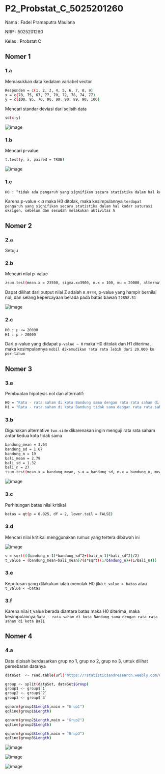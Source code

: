 # P2_Probstat_C_5025201260
Nama  : Fadel Pramaputra Maulana

NRP   : 5025201260

Kelas : Probstat C

## Nomer 1
### 1.a

Memasukkan data kedalam variabel vector 

```bash
Responden = c(1, 2, 3, 4, 5, 6, 7, 8, 9)
x = c(78, 75, 67, 77, 70, 72, 78, 74, 77)
y = c(100, 95, 70, 90, 90, 90, 89, 90, 100)
```

Mencari standar deviasi dari selisih data

```bash
sd(x-y)
```

![image](https://user-images.githubusercontent.com/72655591/170877481-ab1ee8ba-2026-4918-8461-7eba4cebf861.png)

### 1.b

Mencari p-value

```bash
t.test(y, x, paired = TRUE)
```

![image](https://user-images.githubusercontent.com/72655591/170877544-3e9f008f-870b-4220-ab71-aa493fb70c0e.png)

### 1.c

```bash
H0 : “tidak ada pengaruh yang signifikan secara statistika dalam hal kadar saturasi oksigen, sebelum dan sesudah melakukan aktivitas A”
```

Karena p-value < 𝛼 maka H0 ditolak, maka kesimpulannya `terdapat pengaruh yang signifikan secara statistika dalam hal kadar saturasi oksigen, sebelum dan sesudah melakukan aktivitas A`

## Nomer 2
### 2.a
Setuju

### 2.b

Mencari nilai p-value 

```bash
zsum.test(mean.x = 23500, sigma.x=3900, n.x = 100, mu = 20000, alternative = "greater")
```

Dapat dilihat dari output nilai Z adalah `8.9744`, p-value yang hampir bernilai nol, dan selang kepercayaan berada pada batas bawah `22858.51`

![image](https://user-images.githubusercontent.com/72655591/170878512-71ca9957-8280-42f5-bab3-c5b3792ad724.png)

### 2.c

```bash
H0 : μ <= 20000
H1 : μ > 20000
```

Dari p-value yang didapat `p-value ~ 0` maka H0 ditolak dan H1 diterima, maka kesimpulannya `mobil dikemudikan rata rata lebih dari 20.000 km per-tahun`

## Nomer 3
### 3.a

Pembuatan hipotesis nol dan alternatif:

```bash
H0 = "Rata - rata saham di kota Bandung sama dengan rata rata saham di kota Bali"
H1 = "Rata - rata saham di kota Bandung tidak sama dengan rata rata saham di kota Bali"
```

### 3.b

Digunakan alternative `two.side` dikarenakan ingin menguji rata rata saham antar kedua kota tidak sama 

```bash
bandung_mean = 3.64
bandung_sd = 1.67
bandung_n = 19
bali_mean = 2.79
bali_sd = 1.32
bali_n = 27
tsum.test(mean.x = bandung_mean, s.x = bandung_sd, n.x = bandung_n, mean.y = bali_mean, s.y = bali_sd, n.y = bali_n, alternative = "two.side", var.equal = TRUE)
```

![image](https://user-images.githubusercontent.com/72655591/170878867-f20dfda0-7f17-4e68-a9e8-d28e3b0b4d95.png)

### 3.c

Perhitungan batas nilai kritikal

```bash
batas = qt(p = 0.025, df = 2, lower.tail = FALSE)
```

### 3.d

Mencari nilai kritikal menggunakan rumus yang tertera dibawah ini

![image](https://user-images.githubusercontent.com/72655591/170879110-0d771d60-a351-4793-bfc7-a392254a3473.png)

```bash
s = sqrt(((bandung_n-1)*bandung_sd^2+(bali_n-1)*bali_sd^2)/2)
t_value = (bandung_mean-bali_mean)/(s*sqrt((1/bandung_n)+(1/bali_n)))
```

### 3.e

Keputusan yang dilakukan ialah menolak H0 jika `t_value > batas` atau `t_value < -batas`

### 3.f

Karena nilai t_value berada diantara batas maka H0 diterima, maka kesimpulannya `Rata - rata saham di kota Bandung sama dengan rata rata saham di kota Bali`

## Nomer 4
### 4.a

Data dipisah berdasarkan grup no 1, grup no 2, grup no 3, untuk dilihat persebaran datanya

```bash
dataSet  <- read.table(url("https://rstatisticsandresearch.weebly.com/uploads/1/0/2/6/1026585/onewayanova.txt"), header = TRUE, check.names = TRUE) 

group <- split(dataSet, dataSet$Group)
group1 <- group$`1`
group2 <- group$`2`
group3 <- group$`3`

qqnorm(group1$Length,main = "Grup1")
qqline(group1$Length)

qqnorm(group2$Length,main = "Grup2")
qqline(group2$Length)

qqnorm(group3$Length,main = "Grup3")
qqline(group3$Length)
```

![image](https://user-images.githubusercontent.com/72655591/170881382-5f082292-4258-4599-b0b1-dc0ec7825e00.png)

![image](https://user-images.githubusercontent.com/72655591/170881400-bf6da550-8731-4390-84e8-17eb45982b13.png)

![image](https://user-images.githubusercontent.com/72655591/170881426-9d21d3e4-31ea-43da-a665-218372857d69.png)
